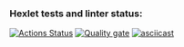 ### Hexlet tests and linter status:
[![Actions Status](https://github.com/sobolevaea/frontend-project-44/actions/workflows/hexlet-check.yml/badge.svg)](https://github.com/sobolevaea/frontend-project-44/actions)
[![Quality gate](https://sonarcloud.io/api/project_badges/quality_gate?project=sobolevaea_frontend-project-44)](https://sonarcloud.io/summary/new_code?id=sobolevaea_frontend-project-44)
[![asciicast](https://asciinema.org/a/5ehqm7vLn8a042ml4PYhbnqqV.svg)](https://asciinema.org/a/5ehqm7vLn8a042ml4PYhbnqqV)